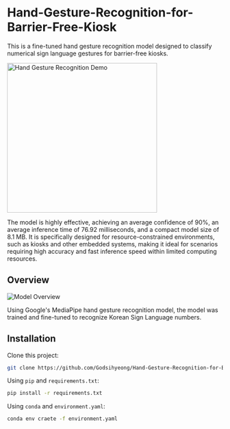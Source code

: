 # Hand-Gesture-Recognition-for-Barrier-Free-Kiosk

This is a fine-tuned hand gesture recognition model designed to classify numerical sign language gestures for barrier-free kiosks.

<img src="https://drive.google.com/uc?id=17s2qO8fjcgugYAGDBUMjvp1vRjYufQdP" alt="Hand Gesture Recognition Demo" width="350">

The model is highly effective, achieving an average confidence of 90%, an average inference time of 76.92 milliseconds, and a compact model size of 8.1 MB. It is specifically designed for resource-constrained environments, such as kiosks and other embedded systems, making it ideal for scenarios requiring high accuracy and fast inference speed within limited computing resources.

## Overview

<img src="https://drive.google.com/uc?id=1iBLdht_pAQ1tcWYiX-xX1QeEjkx7XxXD" alt="Model Overview">

Using Google's MediaPipe hand gesture recognition model, the model was trained and fine-tuned to recognize Korean Sign Language numbers.

## Installation
Clone this project:
```bash
git clone https://github.com/Godsihyeong/Hand-Gesture-Recognition-for-Barrier-Free-Kiosk.git
```

Using `pip` and `requirements.txt`:
```bash
pip install -r requirements.txt
```

Using `conda` and `environment.yaml`:
```bash
conda env craete -f environment.yaml
```
